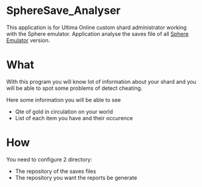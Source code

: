# SphereSave_Analyser
This application is for Ultima Online custom shard administrator working with the Sphere emulator. Application analyse the saves file of all [Sphere Emulator](https://github.com/Sphereserver) version.

# What
With this program you will know lot of information about your shard and you will be able to spot some problems of detect cheating.

Here some information you will be able to see
- Qte of gold in circulation on your world
- List of each item you have and their occurence


# How

You need to configure 2 directory:
- The repository of the saves files 
- The repository you want the reports be generate
